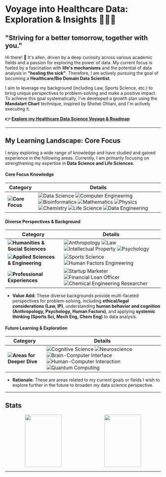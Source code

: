 # Voyage into Healthcare Data: Exploration & Insights 🧭🔬✨

## "Striving for a better tomorrow, together with you."

Hi there! 👋 It's allen, driven by a deep curiosity across various academic fields and a passion for exploring the power of data. My current focus is fueled by a fascination with **life's mechanisms** and the potential of data analysis in **"healing the sick"**. Therefore, I am actively pursuing the goal of becoming a **Healthcare/Bio Domain Data Scientist**.

I aim to leverage my background (including Law, Sports Science, etc.) to bring unique perspectives to problem-solving and make a positive impact. To achieve this goal systematically, I've developed a growth plan using the **Mandalart Chart** technique, inspired by Shohei Ohtani, and I'm actively executing it.

**👉 [Explore my Healthcare Data Science Voyage & Roadmap](https://github.com/allenkang92/healthcare-ds-growth-plan)**

---

## My Learning Landscape: Core Focus

I enjoy exploring a wide range of knowledge and have studied and gained experience in the following areas. Currently, I am primarily focusing on strengthening my expertise in **Data Science and Life Sciences**.

#### Core Focus Knowledge

| **Category** | **Details** |
|--------------|-------------|
| **![Core Focus](https://img.shields.io/badge/Core%20Focus-EAF4FB?style=flat-square)** | ![Data Science](https://img.shields.io/badge/Data%20Science-C1B3F2?style=flat-square) ![Computer Engineering](https://img.shields.io/badge/Computer%20Engineering-C1B3F2?style=flat-square) ![Bioinformatics](https://img.shields.io/badge/Bioinformatics-FFCBDF?style=flat-square) ![Mathematics](https://img.shields.io/badge/Mathematics-A8E1DB?style=flat-square) ![Physics](https://img.shields.io/badge/Physics-A8E1DB?style=flat-square) ![Chemistry](https://img.shields.io/badge/Chemistry-A8E1DB?style=flat-square) ![Life Science](https://img.shields.io/badge/Life%20Science-A8E1DB?style=flat-square) ![Data Engineering](https://img.shields.io/badge/Data%20Engineering-EAF4FB?style=flat-square) |


#### Diverse Perspectives & Background

| **Category** | **Details** |
|--------------|-------------|
| **![Humanities & Social Sciences](https://img.shields.io/badge/Humanities%20%26%20Social%20Sciences-EAF4FB?style=flat-square)** | ![Anthropology](https://img.shields.io/badge/Anthropology-A8E1DB?style=flat-square) ![Law](https://img.shields.io/badge/Law-A8E1DB?style=flat-square) ![Intellectual Property](https://img.shields.io/badge/Intellectual%20Property-A8E1DB?style=flat-square) ![Psychology](https://img.shields.io/badge/Psychology-FFCBDF?style=flat-square) |
| **![Applied Sciences & Engineering](https://img.shields.io/badge/Applied%20Sciences%20%26%20Engineering-EAF4FB?style=flat-square)** | ![Sports Science](https://img.shields.io/badge/Sports%20Science-A8E1DB?style=flat-square) ![Human Factors Engineering](https://img.shields.io/badge/Human%20Factors%20Engineering-C1B3F2?style=flat-square)|
| **![Professional Experiences](https://img.shields.io/badge/Professional%20Experiences-EAF4FB?style=flat-square)** | ![Startup Marketer](https://img.shields.io/badge/Startup%20Marketer-A8E1DB?style=flat-square) ![Financial Loan Officer](https://img.shields.io/badge/Financial%20Loan%20Officer-A8E1DB?style=flat-square) ![Chemical Engineering Researcher](https://img.shields.io/badge/Chemical%20Engineering%20Researcher-A8E1DB?style=flat-square) |

*   **Value Add:** These diverse backgrounds provide multi-faceted perspectives for problem-solving, including **ethical/legal considerations (Law, IP)**, understanding **human behavior and cognition (Anthropology, Psychology, Human Factors)**, and applying **systemic thinking (Sports Sci, Mech Eng, Chem Eng)** to data analysis.

#### Future Learning & Exploration

| **Category** | **Details** |
|--------------|-------------|
| **![Areas for Deeper Dive](https://img.shields.io/badge/Future%20Exploration-EAF4FB?style=flat-square)** | ![Cognitive Science](https://img.shields.io/badge/Cognitive%20Science-C1B3F2?style=flat-square) ![Neuroscience](https://img.shields.io/badge/Neuroscience-C1B3F2?style=flat-square) ![Brain-Computer Interface](https://img.shields.io/badge/Brain--Computer%20Interface-A8E1DB?style=flat-square) ![Human-Computer Interaction](https://img.shields.io/badge/Human--Computer%20Interaction-C1B3F2?style=flat-square) ![Quantum Computing](https://img.shields.io/badge/Quantum%20Computing-FFCBDF?style=flat-square) |

*   **Rationale:** These are areas related to my current goals or fields I wish to explore further in the future to broaden my data science perspective.

---

## Stats
<div align="center">
  <div style="display: flex; justify-content: space-between; width: 100%; max-width: 1000px; align-items: center;">
    <img src="https://github-readme-stats.vercel.app/api?username=allenkang92&show_icons=true&theme=buefy" style="flex: 1; width: 48%; height: 170px; object-fit: cover; margin-right: 10px;">
    <img src="https://github-readme-stats.vercel.app/api/top-langs/?username=allenkang92&layout=compact&theme=buefy&size_weight=0.35&count_weight=0.65" style="flex: 1; width: 48%; height: 170px; object-fit: cover;">
  </div>
</div>

---
